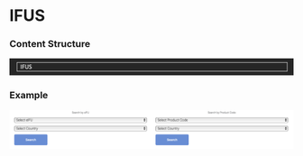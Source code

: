 # IFUS

### Content Structure
![cards-block.png](..%2Fassets%2Fifus-block.png)

### Example
![cards-exampe.png](..%2Fassets%2Fifus-example.png)